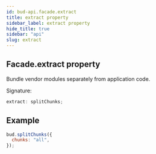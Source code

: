 ```yaml
---
id: bud-api.facade.extract
title: extract property
sidebar_label: extract property
hide_title: true
sidebar: "api"
slug: extract
---
```


## Facade.extract property

Bundle vendor modules separately from application code.

Signature:

```typescript
extract: splitChunks;
```

## Example

```js
bud.splitChunks({
  chunks: "all",
});
```

